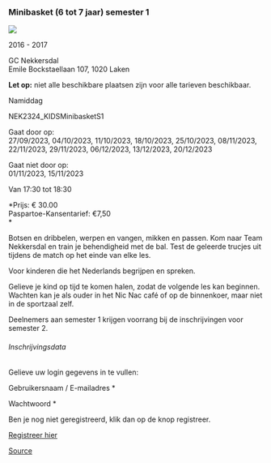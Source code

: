 ### Minibasket (6 tot 7 jaar) semester 1

![](https://s3-eu-west-1.amazonaws.com/os-kwdo/prod/vgc/images/activity/6308beed1f348_NEK22_Cursussen_c_Wim_Wetsels-31.jpg)

2016 - 2017

GC Nekkersdal  
Emile Bockstaellaan 107, 1020 Laken

**Let op:** niet alle beschikbare plaatsen zijn voor alle tarieven beschikbaar.

Namiddag

NEK2324_KIDSMinibasketS1

Gaat door op:  
27/09/2023, 04/10/2023, 11/10/2023, 18/10/2023, 25/10/2023, 08/11/2023, 22/11/2023, 29/11/2023, 06/12/2023, 13/12/2023, 20/12/2023

Gaat niet door op:  
01/11/2023, 15/11/2023

Van 17:30 tot 18:30

*Prijs: € 30.00  
Paspartoe-Kansentarief: €7,50  
*

Botsen en dribbelen, werpen en vangen, mikken en passen. Kom naar Team Nekkersdal en train je behendigheid met de bal. Test de geleerde trucjes uit tijdens de match op het einde van elke les.

Voor kinderen die het Nederlands begrijpen en spreken.  
  
Gelieve je kind op tijd te komen halen, zodat de volgende les kan beginnen. Wachten kan je als ouder in het Nic Nac café of op de binnenkoer, maar niet in de sportzaal zelf.  
  
Deelnemers aan semester 1 krijgen voorrang bij de inschrijvingen voor semester 2.

###### Inschrijvingsdata

Gelieve uw login gegevens in te vullen:

Gebruikersnaam / E-mailadres * 

Wachtwoord * 

  

Ben je nog niet geregistreerd, klik dan op de knop registreer.

[Registreer hier](/registration)

[Source](https://tickets.vgc.be/activity/subscribe/NEK2324_KIDSMinibasketS1)